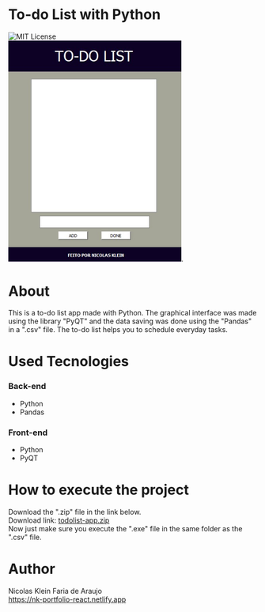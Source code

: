 # To-do List with Python
  ![MIT License](https://img.shields.io/badge/license-MIT-blue)<br>
  <img src="./assets/images/print-app.jpg" alt="Print App" width="350">.

# About
 This is a to-do list app made with Python.
 The graphical interface was made using the library "PyQT" and the data saving was done using the "Pandas" in a ".csv" file.
 The to-do list helps you to schedule everyday tasks.

# Used Tecnologies
 ### Back-end
 - Python
 - Pandas

 ### Front-end
 - Python
 - PyQT

# How to execute the project
 Download the ".zip" file in the link below. <br>
 Download link: [todolist-app.zip](./assets/download/todolist-app.zip) <br>
 Now just make sure you execute the ".exe" file in the same folder as the ".csv" file.

# Author
 Nicolas Klein Faria de Araujo <br>
 https://nk-portfolio-react.netlify.app

